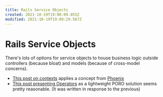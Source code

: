 ```yaml
---
title: Rails Service Objects
created: 2021-10-19T19:00:09.055Z
modified: 2021-10-19T19:09:29.567Z
---
```


# Rails Service Objects

There's lots of options for service objects to house business logic outside controllers (because bloat) and models (because of cross-model concerns).

- [This post on contexts](https://nts.strzibny.name/business-logic-in-rails-with-contexts/) applies a concept from [Phoenix](https://www.phoenixframework.org/) 
- [This post presenting Operators](https://petr.codes/blog/rails/business-logic-with-operators/) as a lightweight PORO solution seems pretty reasonable. (It was written in response to the previous)


